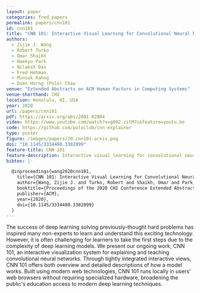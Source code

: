 ```yaml
---
layout: paper
categories: fred_papers
permalink: papers/cnn101
id: cnn101
title: "CNN 101: Interactive Visual Learning for Convolutional Neural Networks"
authors: 
  - Zijie J. Wang
  - Robert Turko
  - Omar Shaikh 
  - Haekyu Park
  - Nilaksh Das
  - Fred Hohman
  - Minsuk Kahng
  - Duen Horng (Polo) Chau
venue: "Extended Abstracts on ACM Human Factors in Computing Systems"
venue-shorthand: CHI
location: Honolulu, HI, USA
year: 2020
url: /papers/cnn101
pdf: https://arxiv.org/abs/2001.02004
video: https://www.youtube.com/watch?v=g082-zitM7s&feature=youtu.be
code: https://github.com/poloclub/cnn-explainer
type: poster
figure: /images/papers/20-cnn101-arxiv.png
doi: "10.1145/3334480.3382899"
feature-title: CNN 101
feature-description: Interactive visual learning for convolutional neural networks
bibtex: |-

  @inproceedings{wang2020cnn101,
    title={CNN 101: Interactive Visual Learning for Convolutional Neural Networks},
    author={Wang, Zijie J. and Turko, Robert and Shaikh, Omar and Park, Haekyu and Das, Nilaksh and Hohman, Fred and Kahng, Minsuk and Chau, Duen Horng (Polo)},
    booktitle={Proceedings of the 2020 CHI Conference Extended Abstracts on Human Factors in Computing Systems},
    publisher={ACM},
    year={2020},
    doi={10.1145/3334480.3382899}
  }
---
```


The success of deep learning solving previously-thought hard problems has inspired many non-experts to learn and understand this exciting technology.
However, it is often challenging for learners to take the first steps due to the complexity of deep learning models.
We present our ongoing work, CNN 101, an interactive visualization system for explaining and teaching convolutional neural networks.
Through tightly integrated interactive views,
CNN 101 offers both overview and detailed descriptions of how a model works.
Built using modern web technologies, CNN 101 runs locally in users' web browsers without requiring specialized hardware, broadening the public's education access to modern deep learning techniques.
